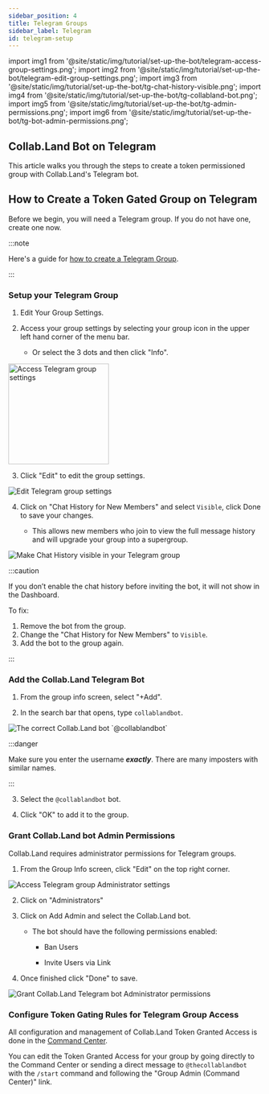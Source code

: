 ```yaml
---
sidebar_position: 4
title: Telegram Groups
sidebar_label: Telegram
id: telegram-setup
---
```


import img1 from '@site/static/img/tutorial/set-up-the-bot/telegram-access-group-settings.png';
import img2 from '@site/static/img/tutorial/set-up-the-bot/telegram-edit-group-settings.png';
import img3 from '@site/static/img/tutorial/set-up-the-bot/tg-chat-history-visible.png';
import img4 from '@site/static/img/tutorial/set-up-the-bot/tg-collabland-bot.png';
import img5 from '@site/static/img/tutorial/set-up-the-bot/tg-admin-permissions.png';
import img6 from '@site/static/img/tutorial/set-up-the-bot/tg-bot-admin-permissions.png';

## Collab.Land Bot on Telegram

This article walks you through the steps to create a token permissioned group with Collab.Land's Telegram bot.

## How to Create a Token Gated Group on Telegram

Before we begin, you will need a Telegram group. If you do not have one, create one now.

:::note

Here's a guide for [how to create a Telegram Group](https://telegram.org/faq#q-how-do-i-create-a-group).

:::

### Setup your Telegram Group

1. Edit Your Group Settings.

2. Access your group settings by selecting your group icon in the upper left hand corner of the menu bar.

    - Or select the 3 dots and then click "Info".

<div class="text--center">
  <img  src={img1} alt="Access Telegram group settings" width="200" />
</div>

3. Click "Edit" to edit the group settings.

<div class="text--center">
  <img  src={img2} alt="Edit Telegram group settings" />
</div>

4. Click on "Chat History for New Members" and select `Visible`, click Done to save your changes.

    - This allows new members who join to view the full message history and will upgrade your group into a supergroup.

<div class="text--center">
  <img  src={img3} alt="Make Chat History visible in your Telegram group" />
</div>

:::caution

If you don’t enable the chat history before inviting the bot, it will not show in the Dashboard.

To fix:
1. Remove the bot from the group.
2. Change the "Chat History for New Members" to `Visible`.
3. Add the bot to the group again.

:::

### Add the Collab.Land Telegram Bot

1. From the group info screen, select "+Add".

2. In the search bar that opens, type `collablandbot`.

<div class="text--center">
  <img  src={img4} alt="The correct Collab.Land bot `@collablandbot`" />
</div>

:::danger

Make sure you enter the username _**exactly**_. There are many imposters with similar names.

:::

3. Select the `@collablandbot` bot.

4. Click "OK" to add it to the group.

### Grant Collab.Land bot Admin Permissions

Collab.Land requires administrator permissions for Telegram groups.

1. From the Group Info screen, click "Edit" on the top right corner.

<div class="text--center">
  <img  src={img5} alt="Access Telegram group Administrator settings" />
</div>

2. Click on "Administrators"

3. Click on Add Admin and select the Collab.Land bot.

    - The bot should have the following permissions enabled:

      - Ban Users

      - Invite Users via Link

4. Once finished click "Done" to save.

<div class="text--center">
  <img  src={img6} alt="Grant Collab.Land Telegram bot Administrator permissions" />
</div>

### Configure Token Gating Rules for Telegram Group Access

All configuration and management of Collab.Land Token Granted Access is done in the [Command Center](/help-docs/key-features/command-center).

You can edit the Token Granted Access for your group by going directly to the Command Center or sending a direct message to `@thecollablandbot` with the `/start` command and following the "Group Admin (Command Center)" link.
